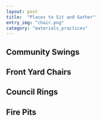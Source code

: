 ```yaml
---
layout: post
title:  "Places to Sit and Gather"
entry_img: "chair.png"
category: "materials_practices"
---
```


## Community Swings

## Front Yard Chairs

## Council Rings

## Fire Pits